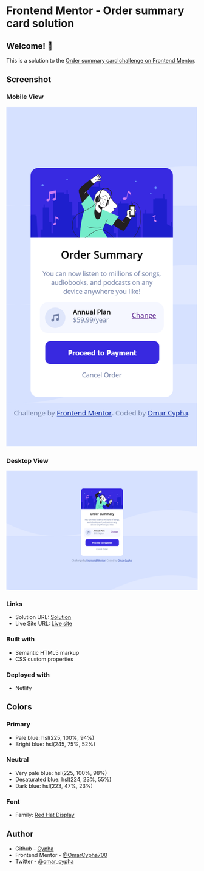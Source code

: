 # Frontend Mentor - Order summary card solution

## Welcome! 👋

This is a solution to the [Order summary card challenge on Frontend Mentor](https://www.frontendmentor.io/challenges/order-summary-component-QlPmajDUj). 

## Screenshot

### Mobile View
![](./design/ScreenShot-mobile-view.png)

### Desktop View
![](./design/ScreenShot-desktop-view.png)

### Links

- Solution URL: [Solution](https://github.com/OmarCypha700/order-summary-component)
- Live Site URL: [Live site](https://ordercardsummary.netlify.app)

### Built with

- Semantic HTML5 markup
- CSS custom properties

### Deployed with
- Netlify

## Colors

### Primary

- Pale blue: hsl(225, 100%, 94%)
- Bright blue: hsl(245, 75%, 52%)

### Neutral

- Very pale blue: hsl(225, 100%, 98%)
- Desaturated blue: hsl(224, 23%, 55%)
- Dark blue: hsl(223, 47%, 23%)

### Font

- Family: [Red Hat Display](https://fonts.google.com/specimen/Red+Hat+Display)

## Author

- Github - [Cypha](https://github.com/OmarCypha700)
- Frontend Mentor - [@OmarCypha700](https://www.frontendmentor.io/profile/OmarCypha700)
- Twitter - [@omar_cypha](https://www.twitter.com/omar_cypha)
